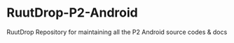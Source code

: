 # RuutDrop-P2-Android
RuutDrop Repository for maintaining all the P2 Android source codes &amp; docs
